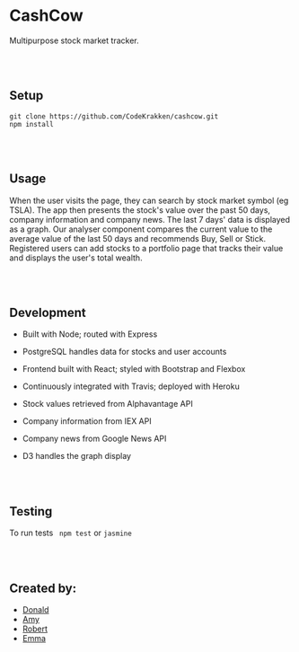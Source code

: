 # CashCow

Multipurpose stock market tracker.

<br><br>

## Setup
```
git clone https://github.com/CodeKrakken/cashcow.git
npm install
```

<br><br>

## Usage

When the user visits the page, they can search by stock market symbol (eg TSLA). The app then presents the stock's value over the past 50 days, company information and company news. The last 7 days' data is displayed as a graph. Our analyser component compares the current value to the average value of the last 50 days and recommends Buy, Sell or Stick. Registered users can add stocks to a portfolio page that tracks their value and displays the user's total wealth.

<br><br>

## Development

* Built with Node; routed with Express

* PostgreSQL handles data for stocks and user accounts

* Frontend built with React; styled with Bootstrap and Flexbox

* Continuously integrated with Travis; deployed with Heroku

* Stock values retrieved from Alphavantage API

* Company information from IEX API

* Company news from Google News API

* D3 handles the graph display

<br><br>

## Testing

To run tests
` npm test` or `jasmine`

<br><br>

## Created by:

* [Donald](https://github.com/CodeKrakken)
* [Amy](https://github.com/amybalmforth)
* [Robert](https://github.com/bibbycodes)
* [Emma](https://github.com/emmavanoss)
